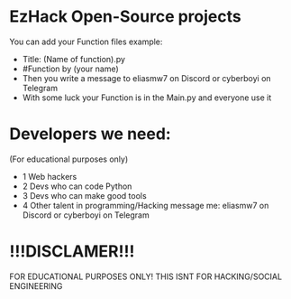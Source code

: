 # EzHack Open-Source projects
You can add your Function files example:
- Title: (Name of function).py
- #Function by (your name)
- Then you write a message to eliasmw7 on Discord or cyberboyi on Telegram
- With some luck your Function is in the Main.py and everyone use it
# Developers we need:
(For educational purposes only)
- 1 Web hackers
- 2 Devs who can code Python
- 3 Devs who can make good tools
- 4 Other talent in programming/Hacking message me: eliasmw7 on Discord or cyberboyi on Telegram
# !!!DISCLAMER!!!
FOR EDUCATIONAL PURPOSES ONLY!
THIS ISNT FOR HACKING/SOCIAL ENGINEERING 
